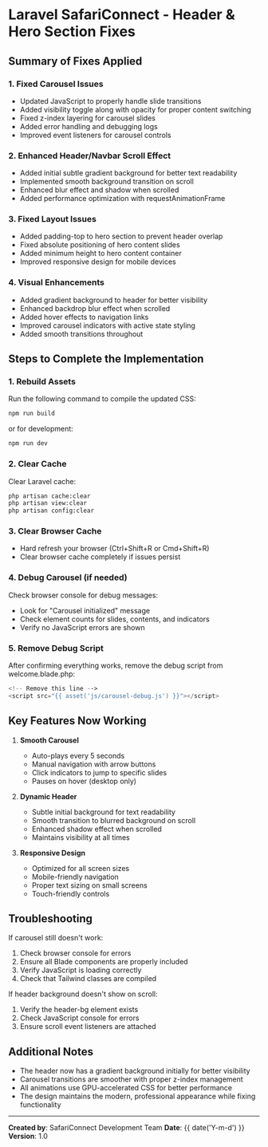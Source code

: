 # Laravel SafariConnect - Header & Hero Section Fixes

## Summary of Fixes Applied

### 1. **Fixed Carousel Issues**
- Updated JavaScript to properly handle slide transitions
- Added visibility toggle along with opacity for proper content switching
- Fixed z-index layering for carousel slides
- Added error handling and debugging logs
- Improved event listeners for carousel controls

### 2. **Enhanced Header/Navbar Scroll Effect**
- Added initial subtle gradient background for better text readability
- Implemented smooth background transition on scroll
- Enhanced blur effect and shadow when scrolled
- Added performance optimization with requestAnimationFrame

### 3. **Fixed Layout Issues**
- Added padding-top to hero section to prevent header overlap
- Fixed absolute positioning of hero content slides
- Added minimum height to hero content container
- Improved responsive design for mobile devices

### 4. **Visual Enhancements**
- Added gradient background to header for better visibility
- Enhanced backdrop blur effect when scrolled
- Added hover effects to navigation links
- Improved carousel indicators with active state styling
- Added smooth transitions throughout

## Steps to Complete the Implementation

### 1. **Rebuild Assets**
Run the following command to compile the updated CSS:
```bash
npm run build
```
or for development:
```bash
npm run dev
```

### 2. **Clear Cache**
Clear Laravel cache:
```bash
php artisan cache:clear
php artisan view:clear
php artisan config:clear
```

### 3. **Clear Browser Cache**
- Hard refresh your browser (Ctrl+Shift+R or Cmd+Shift+R)
- Clear browser cache completely if issues persist

### 4. **Debug Carousel (if needed)**
Check browser console for debug messages:
- Look for "Carousel initialized" message
- Check element counts for slides, contents, and indicators
- Verify no JavaScript errors are shown

### 5. **Remove Debug Script**
After confirming everything works, remove the debug script from welcome.blade.php:
```php
<!-- Remove this line -->
<script src="{{ asset('js/carousel-debug.js') }}"></script>
```

## Key Features Now Working

1. **Smooth Carousel**
   - Auto-plays every 5 seconds
   - Manual navigation with arrow buttons
   - Click indicators to jump to specific slides
   - Pauses on hover (desktop only)

2. **Dynamic Header**
   - Subtle initial background for text readability
   - Smooth transition to blurred background on scroll
   - Enhanced shadow effect when scrolled
   - Maintains visibility at all times

3. **Responsive Design**
   - Optimized for all screen sizes
   - Mobile-friendly navigation
   - Proper text sizing on small screens
   - Touch-friendly controls

## Troubleshooting

If carousel still doesn't work:
1. Check browser console for errors
2. Ensure all Blade components are properly included
3. Verify JavaScript is loading correctly
4. Check that Tailwind classes are compiled

If header background doesn't show on scroll:
1. Verify the header-bg element exists
2. Check JavaScript console for errors
3. Ensure scroll event listeners are attached

## Additional Notes

- The header now has a gradient background initially for better visibility
- Carousel transitions are smoother with proper z-index management
- All animations use GPU-accelerated CSS for better performance
- The design maintains the modern, professional appearance while fixing functionality

---

**Created by**: SafariConnect Development Team
**Date**: {{ date('Y-m-d') }}
**Version**: 1.0
